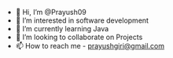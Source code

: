 - 👋 Hi, I’m @Prayush09
- 👀 I’m interested in software development
- 🌱 I’m currently learning Java
- 💞️ I’m looking to collaborate on Projects
- 📫 How to reach me - prayushgiri@gmail.com

<!---
Prayush09/Prayush09 is a ✨ special ✨ repository because its `README.md` (this file) appears on your GitHub profile.
You can click the Preview link to take a look at your changes.
--->
